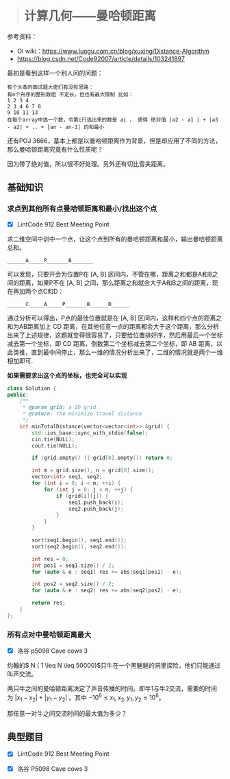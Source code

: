 > # 计算几何——曼哈顿距离

参考资料：

* OI wiki：<https://www.luogu.com.cn/blog/xuxing/Distance-Algorithm>
* <https://blog.csdn.net/Code92007/article/details/103241897>

最初是看到这样一个别人问的问题：

```
有个头条的面试题大佬们有没有思路：
有n个升序的整形数组 不定长，但也有最大限制 比如：
1 2 3 4
2 3 4 6 7 8
9 10 11 13
在每个array中选一个数，令第i行选出来的数是 ai ， 使得 绝对值 |a2 - a1 | + |a3 - a2| + .. + |an - an-1| 的和最小
```

还有POJ 3666，基本上都是以曼哈顿距离作为背景，但是却应用了不同的方法，那么曼哈顿距离究竟有什么性质呢？

因为带了绝对值，所以很不好处理。另外还有切比雪夫距离。



## 基础知识

### 求点到其他所有点曼哈顿距离和最小/找出这个点

- [x] LintCode 912.Best Meeting Point

求二维空间中训中一个点，让这个点到所有的曼哈顿距离和最小，输出曼哈顿距离总和。

```
______A_____P_______B_______
```

可以发现，只要开会为位置P在 [A, B] 区间内，不管在哪，距离之和都是A和B之间的距离，如果P不在 [A, B] 之间，那么距离之和就会大于A和B之间的距离，现在再加两个点C和D：

```
______C_____A_____P_______B______D______
```

通过分析可以得出，P点的最佳位置就是在 [A, B] 区间内，这样和四个点的距离之和为AB距离加上 CD 距离，在其他任意一点的距离都会大于这个距离，那么分析出来了上述规律，这题就变得很容易了，只要给位置排好序，然后用最后一个坐标减去第一个坐标，即 CD 距离，倒数第二个坐标减去第二个坐标，即 AB 距离，以此类推，直到最中间停止，那么一维的情况分析出来了，二维的情况就是两个一维相加即可.

**如果需要求出这个点的坐标，也完全可以实现**

```c++
class Solution {
public:
    /**
     * @param grid: a 2D grid
     * @return: the minimize travel distance
     */
    int minTotalDistance(vector<vector<int>> &grid) {
		std::ios_base::sync_with_stdio(false);
		cin.tie(NULL);
		cout.tie(NULL);

		if (grid.empty() || grid[0].empty()) return 0;

		int m = grid.size(), n = grid[0].size();
		vector<int> seq1, seq2;
		for (int i = 0; i < m; ++i) {
			for (int j = 0; j < n; ++j) {
				if (grid[i][j]) {
					seq1.push_back(i);
					seq2.push_back(j);
				}
			}
		}

		sort(seq1.begin(), seq1.end());
		sort(seq2.begin(), seq2.end());

		int res = 0;
		int pos1 = seq1.size() / 2;
		for (auto & e : seq1) res += abs(seq1[pos1] - e);

		int pos2 = seq2.size() / 2;
		for (auto & e : seq2) res += abs(seq2[pos2] - e);

		return res;
    }
};
```

### 所有点对中曼哈顿距离最大

- [x] 洛谷 p5098 Cave cows 3

约翰的$ N ( 1 \leq N \leq 50000)$只牛在一个黑魃魃的洞里探险，他们只能通过叫声交流。

两只牛之间的曼哈顿距离决定了声音传播的时间。即牛1与牛2交流，需要的时间为 $|x_1-x_2|+|y_1-y_2|$ 。其中 $-10^6 \leq x_1,x_2,y_1,y_2 \leq 10^6$。

那任意一对牛之间交流时间的最大值为多少？





## 典型题目

- [x] LintCode 912.Best Meeting Point
- [x] 洛谷 P5098 Cave cows 3

